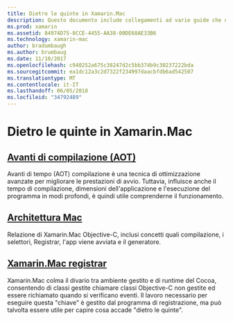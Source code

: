 ```yaml
---
title: Dietro le quinte in Xamarin.Mac
description: Questo documento include collegamenti ad varie guide che descrivono il funzionamento interno dei Xamarin.Mac. Documenti collegati discutere prima compilazione Xamarin.Mac architettura e il registrar Xamarin.Mac.
ms.prod: xamarin
ms.assetid: 84974D75-0CCE-4455-AA38-00DE68AE33B6
ms.technology: xamarin-mac
author: bradumbaugh
ms.author: brumbaug
ms.date: 11/10/2017
ms.openlocfilehash: c940252a675c38247d2c5bb374b9c30237222bda
ms.sourcegitcommit: ea1dc12a3c2d7322f234997daacbfdb6ad542507
ms.translationtype: MT
ms.contentlocale: it-IT
ms.lasthandoff: 06/05/2018
ms.locfileid: "34792489"
---
```

# <a name="under-the-hood-in-xamarinmac"></a>Dietro le quinte in Xamarin.Mac

## <a name="ahead-of-time-compilation-aotaotmd"></a>[Avanti di compilazione (AOT)](aot.md)

Avanti di tempo (AOT) compilazione è una tecnica di ottimizzazione avanzate per migliorare le prestazioni di avvio. Tuttavia, influisce anche il tempo di compilazione, dimensioni dell'applicazione e l'esecuzione del programma in modi profondi, è quindi utile comprenderne il funzionamento.

## <a name="mac-architecturearchitecturemd"></a>[Architettura Mac](architecture.md)

Relazione di Xamarin.Mac Objective-C, inclusi concetti quali compilazione, i selettori, Registrar, l'app viene avviata e il generatore.

## <a name="xamarinmac-registrarregistrarmd"></a>[Xamarin.Mac registrar](registrar.md)

Xamarin.Mac colma il divario tra ambiente gestito e di runtime del Cocoa, consentendo di classi gestite chiamare classi Objective-C non gestite ed essere richiamato quando si verificano eventi. Il lavoro necessario per eseguire questa "chiave" è gestito dal programma di registrazione, ma può talvolta essere utile per capire cosa accade "dietro le quinte".
